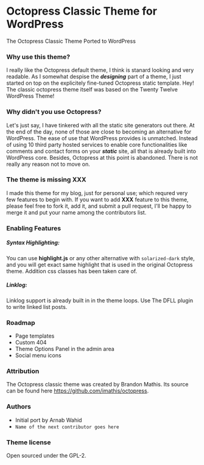 # Octopress Classic Theme for WordPress
The Octopress Classic Theme Ported to WordPress

### Why use this theme?
I really like the Octopress default theme, I think is stanard looking and very readable. As I somewhat despise the ___designing___ part of a theme, I just started on top on the explicitely fine-tuned Octopress static template. Hey! The classic octopress theme itself was based on the Twenty Twelve WordPress Theme!

### Why didn't you use Octopress?
Let's just say, I have tinkered with all the static site generators out there. At the end of the day, none of those are close to becoming an alternative for WordPress. The ease of use that WordPress provides is unmatched. Instead of using 10 third party hosted services to enable core functionalities like comments and contact forms on your ___static___ site, all that is already built into WordPress core. Besides, Octopress at this point is abandoned. There is not really any reason not to move on.

### The theme is missing XXX
I made this theme for my blog, just for personal use; which requred very few features to begin with. If you want to add __XXX__ feature to this theme, please feel free to fork it, add it, and submit a pull request, I'll be happy to merge it and put your name among the contributors list.

### Enabling Features

##### Syntax Highlighting:
You can use __highlight.js__ or any other alternative with `solarized-dark` style, and you will get exact same highlight that is used in the original Octopress theme. Addition css classes has been taken care of.

##### Linklog:
Linklog support is already built in in the theme loops. Use The DFLL plugin to write linked list posts.

### Roadmap
- Page templates
- Custom 404
- Theme Options Panel in the admin area
- Social menu icons

### Attribution
The Octopress classic theme was created by Brandon Mathis. Its source can be found here https://github.com/imathis/octopress.

### Authors
 - Initial port by Arnab Wahid
 -  `Name of the next contributor goes here`

### Theme license
Open sourced under the GPL-2.